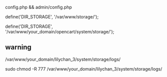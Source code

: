 config.php && admin/config.php


define('DIR_STORAGE', '/var/www/storage/');

define('DIR_STORAGE', '/var/www/your_domain/opencart/system/storage/');



## warning 
/var/www/your_domain/lilychan_3/system/storage/logs/

sudo chmod -R 777 /var/www/your_domain/lilychan_3/system/storage/logs/